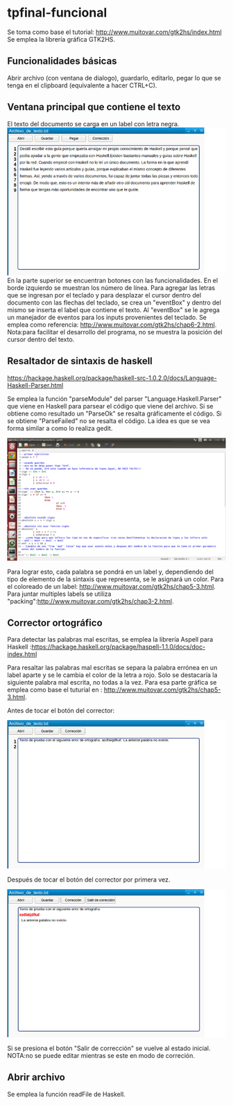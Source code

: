 # tpfinal-funcional
Se toma como base el tutorial: http://www.muitovar.com/gtk2hs/index.html
Se emplea la librería gráfica GTK2HS.
## Funcionalidades básicas
Abrir archivo (con ventana de dialogo), guardarlo, editarlo, pegar lo que se tenga en el clipboard (equivalente a hacer CTRL+C).

## Ventana principal que contiene el texto
El texto del documento se carga en un label con letra negra.
![Alt text](https://raw.githubusercontent.com/jorexe/tpfinal-funcional/master/prototipo/base.png)
En la parte superior se encuentran botones con las funcionalidades. En el borde izquierdo se muestran los número de línea.
Para agregar las letras que se ingresan por el teclado y para desplazar el cursor dentro del documento con las flechas del teclado, se crea un "eventBox" y dentro del mismo se inserta el label que contiene el texto. Al "eventBox" se le agrega un manejador de eventos para los inputs provenientes del teclado. Se emplea como referencia: http://www.muitovar.com/gtk2hs/chap6-2.html.
Nota:para facilitar el desarrollo del programa, no se muestra la posición del cursor dentro del texto.
## Resaltador de sintaxis de haskell
https://hackage.haskell.org/package/haskell-src-1.0.2.0/docs/Language-Haskell-Parser.html

Se emplea la función "parseModule" del parser "Language.Haskell.Parser" que viene en Haskell para parsear el código que viene del archivo. Si se obtiene como resultado un "ParseOk" se resalta gráficamente el código. Si se obtiene "ParseFailed" no se resalta el código.
La idea es que se vea forma similar a como lo realiza gedit.

![Alt text](https://raw.githubusercontent.com/jorexe/tpfinal-funcional/master/prototipo/gedit_haskell.png)

Para lograr esto, cada palabra se pondrá en un label y, dependiendo del tipo de elemento de la sintaxis que representa, se le asignará un color. Para el coloreado de un label: http://www.muitovar.com/gtk2hs/chap5-3.html.
Para juntar multiples labels se utiliza "packing":http://www.muitovar.com/gtk2hs/chap3-2.html.

## Corrector ortográfico
Para detectar las palabras mal escritas, se emplea la librería Aspell para Haskell :https://hackage.haskell.org/package/haspell-1.1.0/docs/doc-index.html

Para resaltar las palabras mal escritas se separa la palabra errónea en un label aparte  y se le cambia el color de la letra a rojo. Solo se destacaría la siguiente palabra mal escrita, no todas a la vez.  Para esa parte gráfica se emplea como base el tuturial en : http://www.muitovar.com/gtk2hs/chap5-3.html.

Antes de tocar el botón del corrector:

	
![Alt text](https://raw.githubusercontent.com/jorexe/tpfinal-funcional/master/prototipo/antes.png)

Después de tocar el botón del corrector por primera vez.

![Alt text](https://raw.githubusercontent.com/jorexe/tpfinal-funcional/master/prototipo/despues.png)

Si se presiona el botón "Salir de corrección" se vuelve al estado inicial.
NOTA:no se puede editar mientras se este en modo de correción.

## Abrir archivo
Se emplea la función readFile de Haskell.

